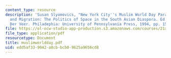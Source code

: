 ```yaml
---
content_type: resource
description: 'Susan Slyomovics, "New York City''s Muslim World Day Parade," in Nation
  and Migration: The Politics of Space in the South Asian Diaspora. Ed. Peter Van
  Der Veer. Philadephia: University of Pennsylvania Press, 1994, pp. 157-177.'
file: https://ol-ocw-studio-app-production.s3.amazonaws.com/courses/21a-453-anthropology-of-the-middle-east-spring-2004/edd5af339042a8cbbcb09625a9656cd8_muslimworldday.pdf
file_type: application/pdf
resourcetype: Document
title: muslimworldday.pdf
uid: edd5af33-9042-a8cb-bcb0-9625a9656cd8
---
```

